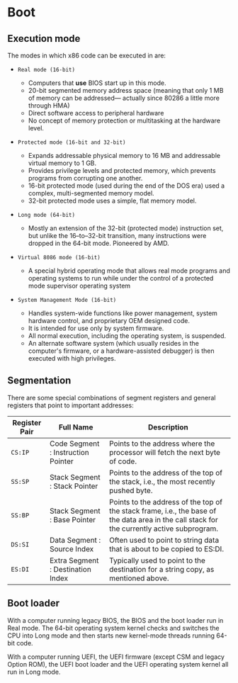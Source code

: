 # Boot


## Execution mode

The modes in which x86 code can be executed in are:

- `Real mode (16-bit)`

    - Computers that **use** BIOS start up in this mode.
    - 20-bit segmented memory address space (meaning that only 1 MB of memory can be addressed— actually since 80286 a little more through HMA)
    - Direct software access to peripheral hardware
    - No concept of memory protection or multitasking at the hardware level.

- `Protected mode (16-bit and 32-bit)`

    - Expands addressable physical memory to 16 MB and addressable virtual memory to 1 GB.
    - Provides privilege levels and protected memory, which prevents programs from corrupting one another.
    - 16-bit protected mode (used during the end of the DOS era) used a complex, multi-segmented memory model.
    - 32-bit protected mode uses a simple, flat memory model.

- `Long mode (64-bit)`

    - Mostly an extension of the 32-bit (protected mode) instruction set, but unlike the 16–to–32-bit transition, many instructions were dropped in the 64-bit mode. Pioneered by AMD.

- `Virtual 8086 mode (16-bit)`

    - A special hybrid operating mode that allows real mode programs and operating systems to run while under the control of a protected mode supervisor operating system

- `System Management Mode (16-bit)`

    - Handles system-wide functions like power management, system hardware control, and proprietary OEM designed code.
    - It is intended for use only by system firmware.
    - All normal execution, including the operating system, is suspended.
    - An alternate software system (which usually resides in the computer's firmware, or a hardware-assisted debugger) is then executed with high privileges.

## Segmentation

There are some special combinations of segment registers and general registers that point to important addresses:

|Register Pair|Full Name|Description
|-|-|-|
|`CS:IP`| Code Segment : Instruction Pointer | Points to the address where the processor will fetch the next byte of code.|
|`SS:SP`| Stack Segment : Stack Pointer| Points to the address of the top of the stack, i.e., the most recently pushed byte.|
|`SS:BP`| Stack Segment : Base Pointer | Points to the address of the top of the stack frame, i.e., the base of the data area in the call stack for the currently active subprogram.|
|`DS:SI`| Data Segment : Source Index |Often used to point to string data that is about to be copied to ES:DI.|
|`ES:DI`| Extra Segment : Destination Index | Typically used to point to the destination for a string copy, as mentioned above.|


## Boot loader

With a computer running legacy BIOS, the BIOS and the boot loader run in Real mode.
The 64-bit operating system kernel checks and switches the CPU into Long mode and then starts new kernel-mode threads running 64-bit code.

With a computer running UEFI, the UEFI firmware (except CSM and legacy Option ROM), the UEFI boot loader and the UEFI operating system kernel all run in Long mode.